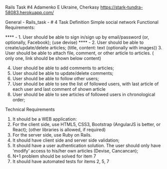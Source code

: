 Rails Task #4
Adamenko E
Ukraine, Cherkasy
https://stark-tundra-58083.herokuapp.com/

General - Rails_task - # 4
Task Definition
Simple social network
Functional Requirements:

**** - 1. User should be able to sign in/sign up by email/password (or, optionally, Facebook); (use devise)
**** - 2. User should be able to create/update/delete articles; (title, content: text (optionally with images))
3. User should be able to attach file, comment, or other article to articles. ( only one, link should be shown below content)

4. User should be able to add comments to articles;
5. User should be able to update/delete comments;
6. User should be able to follow other users;
7. User should be able to see the list of followed users, with last article of each user and last comment of shown article
8. User should be able to see articles of followed users in chronological order;

Technical Requirements
1. It should be a WEB application:
1. For the client side, use HTML5, CSS3, Bootstrap (AngularJS is better, or React); (other libraries is allowed, if required)
2. For the server side, use Ruby on Rails.
2. It should have client side and server side validation;
3. It should have a user authentication solution. The user should only have 'modify' access to his/her own articles (Devise,
Cancancan);
4. N+1 problem should be solved for item 7
5. It should have automated tests for items 2, 5, 7
